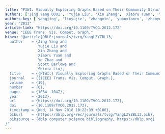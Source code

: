 ```yaml
---
title: "PIWI: Visually Exploring Graphs Based on Their Community Structure"
authors: ['Jing Yang 0001', 'Yujie Liu', 'Xin Zhang', 'Xiaoru Yuan', 'Ye Zhao', 'Scott Barlowe', 'Shixia Liu']
authors-key: ['yangjing', 'liuyujie', 'zhangxin', 'yuanxiaoru', 'zhaoye', 'barlowescott', 'liushixia']
year: "2013"
article-link: "https://doi.org/10.1109/TVCG.2012.172"
venue: "IEEE Trans. Vis. Comput. Graph."
bibex: "@article{DBLP:journals/tvcg/YangLZYZBL13,
  author    = {Jing Yang and
               Yujie Liu and
               Xin Zhang and
               Xiaoru Yuan and
               Ye Zhao and
               Scott Barlowe and
               Shixia Liu},
  title     = {{PIWI:} Visually Exploring Graphs Based on Their Community Structure},
  journal   = {{IEEE} Trans. Vis. Comput. Graph.},
  volume    = {19},
  number    = {6},
  pages     = {1034--1047},
  year      = {2013},
  url       = {https://doi.org/10.1109/TVCG.2012.172},
  doi       = {10.1109/TVCG.2012.172},
  timestamp = {Wed, 14 Nov 2018 10:22:09 +0100},
  biburl    = {https://dblp.org/rec/journals/tvcg/YangLZYZBL13.bib},
  bibsource = {dblp computer science bibliography, https://dblp.org}
}"
---
```

